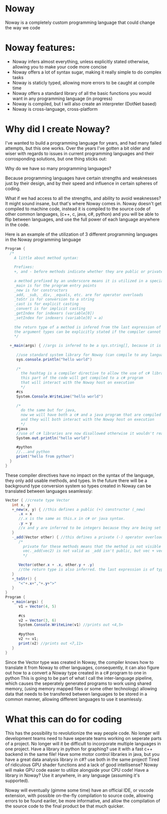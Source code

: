 # Noway
Noway is a completely custom programming language that could change the way we code

# Noway features:
<ul>
<li>Noway infers almost everything, unless explicitly stated otherwise, allowing you to make your code more concise</li>
<li>Noway offers a lot of syntax sugar, making it really simple to do complex tasks</li>
<li>Noway is staticly typed, allowing more errors to be caught at compile time</li>
<li>Noway offers a standard library of all the basic functions you would want in any programming language (in progress)</li>
<li>Noway is compiled, but I will also create an interpreter (DotNet based)</li>
<li>Noway is cross-language, cross-platform</li>
</ul>

# Why did I create Noway?
I've wanted to build a programming language for years, and had many failed attempts, but this one works.
Over the years I've gotten a bit older and wiser with regards to issues in current programming languages and their corrosponding solutions, but one thing sticks out:

Why do we have so many programming languages?

Because programming languages have certain strengths and weaknesses just by their design, and by their speed and influence in certain spheres of coding.

What if we had access to all the strengths, and ability to avoid weaknesses? It might sound insane, but that's where Noway comes in.
Noway doesn't get compiled to machine code, instead it is compiled to the source code of other common languages, (c++, c, java, c#, python)
and you will be able to flip between languages, and use the full power of each language anywhere in the code.

Here is an example of the utilization of 3 different programming languages in the Noway programming language
```cs
Program {
  /*
    A little about method syntax:
    
    Prefixes:
    +, and - before methods indicate whether they are public or private
    
    a method prefixed by an underscore means it is utilized in a special way by the compiler:
    _main is for the program entry points
    _new is for constructors
    _add, _sub, _div, _equals, etc. are for operator overloads
    _toStr is for conversion to a string
    _cast is for explicit casting
    _convert is for implicit casting
    _getIndex for indexers (variable[0])
    _setIndex for indexers (variable[0] = a)
    
    the return type of a method is infered from the last expression of the method, and if the type is not void, the result is returned
    the argument types can be explicitly stated if the compiler cannot figure it out (which is rare)
    */
    
  +_main(args) { //args is infered to be a sys.string[], because it is the signature for main methods
  
     //use standard system library for Noway (can compile to any language)
     sys.console.println("hello world")
     
     /*
       the hashtag is a compiler directive to allow the use of c# libraries,
       this part of the code will get compiled to a c# program
       that will interact with the Noway host on execution
       */
     #cs
     System.Console.WriteLine("hello world")
     
     /*
       do the same but for java,
       now we will have both a c# and a java program that are compiled
       and they will both interact with the Noway host on execution
       */
     #java
     //use of c# libraries are now disallowed otherwise it wouldn't really work
     System.out.println("hello world")
     
     #python
     //...and python
     print("hello from python")
  }
}
```
These compiler directives have no impact on the syntax of the language, they only add usable methods, and types.
In the future there will be a background type conversion system so types created in Noway can be translated between languages seamlessly:
```cs
Vector { //create type Vector
   int x, y
   +_new(x, y) { //this defines a public (+) constructor (_new)
      .x = x
      //.x is the same as this.x in c# or java syntax.
      .y = y
      //x and y are inferred to be integers because they are being set to the value of an intege
   }
   -_add(Vector other) { //this defines a private (-) operator overload for + (_add)
      /*
        private for these methods means that the method is not visible for other types
        vec._add(vec2) is not valid as _add isn't public, but vec + vec2 is valid, because the operator overload is still defined
        */      
   
      Vector(other.x + .x, other.y + .y)
      //the return type is also inferred. the last expression is of type Vector, so the method returns that Vector
   }
   +_toStr() {
      "<"+.x+","+.y+">"
   }
}
Program {
   +_main(args) {
      v1 = Vector(4, 5)
      
      #cs
      v2 = Vector(3, 6)
      System.Console.WriteLine(v1) //prints out <4,5>
      
      #python
      v2 += v1;
      print(v2) //prints out <7,11>
   }
}
```
Since the Vector type was created in Noway, the compiler knows how to translate it from Noway to other languages,
consequently, it can also figure out how to a convert a Noway type created in a c# program to one in python
This is going to be part of what I call the inter-language pipeline, which causes the seperately generated programs to work using shared memory,
(using memory mapped files or some other technology) allowing data that needs to be transfered between languages to be stored in a common manner,
allowing different languages to use it seamlessly.

#  What this can do for coding
This has the possibility to revolutionize the way people code. No longer will development teams need to have seperate teams working on seperate parts of a project.
No longer will it be difficult to incorporate multiple languages in one project. Have a library in python for graphing? use it with a fast c++ backend in the same file!
Have some motor control libraries in java, but you have a great data analysis library in c#? use both in the same project!
Tired of ridiculous GPU shader functions and a lack of good intellisense? Noway will make GPU code easier to utilize alongside your CPU code!
Have a library in Noway? Use it anywhere, in any language (assuming it's supported).

Noway will eventually (gimme some time) have an official IDE, or vscode extension, with possible on-the-fly compilation to source code,
allowing errors to be found eariler, be more informative, and allow the compilation of the source code to the final product be that much quicker.
